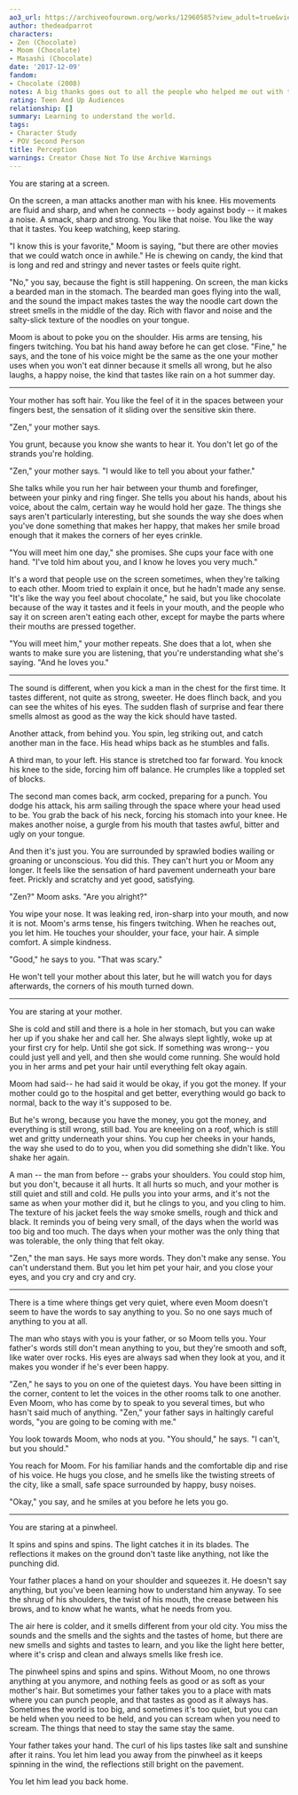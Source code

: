 ```yaml
---
ao3_url: https://archiveofourown.org/works/12960585?view_adult=true&view_full_work=true
author: thedeadparrot
characters:
- Zen (Chocolate)
- Moom (Chocolate)
- Masashi (Chocolate)
date: '2017-12-09'
fandom:
- Chocolate (2008)
notes: A big thanks goes out to all the people who helped me out with this.
rating: Teen And Up Audiences
relationship: []
summary: Learning to understand the world.
tags:
- Character Study
- POV Second Person
title: Perception
warnings: Creator Chose Not To Use Archive Warnings
---
```


You are staring at a screen.

On the screen, a man attacks another man with his knee. His movements are fluid and sharp, and when he connects -- body against body -- it makes a noise. A smack, sharp and strong. You like that noise. You like the way that it tastes. You keep watching, keep staring.

"I know this is your favorite," Moom is saying, "but there are other movies that we could watch once in awhile." He is chewing on candy, the kind that is long and red and stringy and never tastes or feels quite right.

"No," you say, because the fight is still happening. On screen, the man kicks a bearded man in the stomach. The bearded man goes flying into the wall, and the sound the impact makes tastes the way the noodle cart down the street smells in the middle of the day. Rich with flavor and noise and the salty-slick texture of the noodles on your tongue.

Moom is about to poke you on the shoulder. His arms are tensing, his fingers twitching. You bat his hand away before he can get close. "Fine," he says, and the tone of his voice might be the same as the one your mother uses when you won't eat dinner because it smells all wrong, but he also laughs, a happy noise, the kind that tastes like rain on a hot summer day.

---

Your mother has soft hair. You like the feel of it in the spaces between your fingers best, the sensation of it sliding over the sensitive skin there.

"Zen," your mother says.

You grunt, because you know she wants to hear it. You don't let go of the strands you're holding.

"Zen," your mother says. "I would like to tell you about your father."

She talks while you run her hair between your thumb and forefinger, between your pinky and ring finger. She tells you about his hands, about his voice, about the calm, certain way he would hold her gaze. The things she says aren't particularly interesting, but she sounds the way she does when you've done something that makes her happy, that makes her smile broad enough that it makes the corners of her eyes crinkle.

"You will meet him one day," she promises. She cups your face with one hand. "I've told him about you, and I know he loves you very much."

It's a word that people use on the screen sometimes, when they're talking to each other. Moom tried to explain it once, but he hadn't made any sense. "It's like the way you feel about chocolate," he said, but you like chocolate because of the way it tastes and it feels in your mouth, and the people who say it on screen aren't eating each other, except for maybe the parts where their mouths are pressed together.

"You will meet him," your mother repeats. She does that a lot, when she wants to make sure you are listening, that you're understanding what she's saying. "And he loves you."

---

The sound is different, when you kick a man in the chest for the first time. It tastes different, not quite as strong, sweeter. He does flinch back, and you can see the whites of his eyes. The sudden flash of surprise and fear there smells almost as good as the way the kick should have tasted.

Another attack, from behind you. You spin, leg striking out, and catch another man in the face. His head whips back as he stumbles and falls.

A third man, to your left. His stance is stretched too far forward. You knock his knee to the side, forcing him off balance. He crumples like a toppled set of blocks.

The second man comes back, arm cocked, preparing for a punch. You dodge his attack, his arm sailing through the space where your head used to be. You grab the back of his neck, forcing his stomach into your knee. He makes another noise, a gurgle from his mouth that tastes awful, bitter and ugly on your tongue.

And then it's just you. You are surrounded by sprawled bodies wailing or groaning or unconscious. You did this. They can't hurt you or Moom any longer. It feels like the sensation of hard pavement underneath your bare feet. Prickly and scratchy and yet good, satisfying.

"Zen?" Moom asks. "Are you alright?"

You wipe your nose. It was leaking red, iron-sharp into your mouth, and now it is not. Moom's arms tense, his fingers twitching. When he reaches out, you let him. He touches your shoulder, your face, your hair. A simple comfort. A simple kindness.

"Good," he says to you. "That was scary."

He won't tell your mother about this later, but he will watch you for days afterwards, the corners of his mouth turned down.

---

You are staring at your mother. 

She is cold and still and there is a hole in her stomach, but you can wake her up if you shake her and call her. She always slept lightly, woke up at your first cry for help. Until she got sick. If something was wrong-- you could just yell and yell, and then she would come running. She would hold you in her arms and pet your hair until everything felt okay again. 

Moom had said-- he had said it would be okay, if you got the money. If your mother could go to the hospital and get better, everything would go back to normal, back to the way it's supposed to be.

But he's wrong, because you have the money, you got the money, and everything is still wrong, still bad. You are kneeling on a roof, which is still wet and gritty underneath your shins. You cup her cheeks in your hands, the way she used to do to you, when you did something she didn't like. You shake her again.

A man -- the man from before -- grabs your shoulders. You could stop him, but you don't, because it all hurts. It all hurts so much, and your mother is still quiet and still and cold. He pulls you into your arms, and it's not the same as when your mother did it, but he clings to you, and you cling to him. The texture of his jacket feels the way smoke smells, rough and thick and black. It reminds you of being very small, of the days when the world was too big and too much. The days when your mother was the only thing that was tolerable, the only thing that felt okay.

"Zen," the man says. He says more words. They don't make any sense. You can't understand them. But you let him pet your hair, and you close your eyes, and you cry and cry and cry.

---

There is a time where things get very quiet, where even Moom doesn't seem to have the words to say anything to you. So no one says much of anything to you at all. 

The man who stays with you is your father, or so Moom tells you. Your father's words still don't mean anything to you, but they're smooth and soft, like water over rocks. His eyes are always sad when they look at you, and it makes you wonder if he's ever been happy.

"Zen," he says to you on one of the quietest days. You have been sitting in the corner, content to let the voices in the other rooms talk to one another. Even Moom, who has come by to speak to you several times, but who hasn't said much of anything. "Zen," your father says in haltingly careful words, "you are going to be coming with me."

You look towards Moom, who nods at you. "You should," he says. "I can't, but you should."

You reach for Moom. For his familiar hands and the comfortable dip and rise of his voice. He hugs you close, and he smells like the twisting streets of the city, like a small, safe space surrounded by happy, busy noises.

"Okay," you say, and he smiles at you before he lets you go.

---

You are staring at a pinwheel.

It spins and spins and spins. The light catches it in its blades. The reflections it makes on the ground don't taste like anything, not like the punching did.

Your father places a hand on your shoulder and squeezes it. He doesn't say anything, but you've been learning how to understand him anyway. To see the shrug of his shoulders, the twist of his mouth, the crease between his brows, and to know what he wants, what he needs from you.

The air here is colder, and it smells different from your old city. You miss the sounds and the smells and the sights and the tastes of home, but there are new smells and sights and tastes to learn, and you like the light here better, where it's crisp and clean and always smells like fresh ice. 

The pinwheel spins and spins and spins. Without Moom, no one throws anything at you anymore, and nothing feels as good or as soft as your mother's hair. But sometimes your father takes you to a place with mats where you can punch people, and that tastes as good as it always has. Sometimes the world is too big, and sometimes it's too quiet, but you can be held when you need to be held, and you can scream when you need to scream. The things that need to stay the same stay the same.

Your father takes your hand. The curl of his lips tastes like salt and sunshine after it rains. You let him lead you away from the pinwheel as it keeps spinning in the wind, the reflections still bright on the pavement. 

You let him lead you back home.